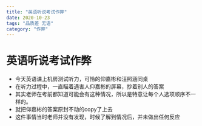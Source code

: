 ```yaml
---
title: "英语听说考试作弊"
date: 2020-10-23
tags: "品质差 无语"
category: "作弊"
---
```


# 英语听说考试作弊

* 今天英语课上机房测试听力，可怜的仰嘉彬和汪照涵同桌
* 在听力过程中，一直瞄着遇害人仰嘉彬的屏幕，抄着别人的答案
* 其实老师在考前都知道可能会有这种情况，所以是特意让每个人选项顺序不一样的。
* 就把仰嘉彬的答案原封不动的copy了上去
* 这件事情当时老师并没有发现，时候了解到情况后，并未做出任何反应
